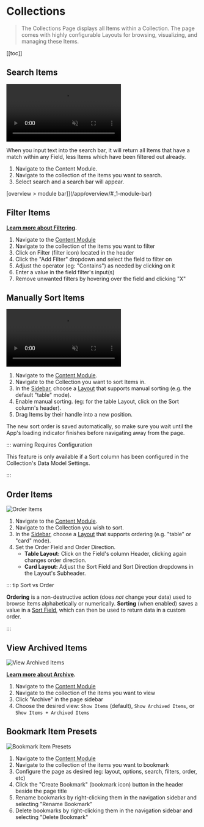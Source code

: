 # Collections

> The Collections Page displays all Items within a Collection. The page comes with highly configurable Layouts for
> browsing, visualizing, and managing these Items.

[[toc]]

## Search Items

<video autoplay muted loop controls title="Search Items">
	<source src="" type="video/mp4" />
</video>

When you input text into the search bar, it will return all Items that have a match within any Field, less Items which
have been filtered out already.

1. Navigate to the Content Module.
2. Navigate to the collection of the items you want to search.
3. Select <span mi icon>search</span> and a search bar will appear.

[overview > module bar]](/app/overview/#\_1-module-bar)

## Filter Items

**[Learn more about Filtering](/configuration/filter-rules/).**

1. Navigate to the [Content Module](/app/overview/#_1-module-bar)
2. Navigate to the collection of the items you want to filter
3. Click on Filter (filter icon) located in the header
4. Click the "Add Filter" dropdown and select the field to filter on
5. Adjust the operator (eg: "Contains") as needed by clicking on it
6. Enter a value in the field filter's input(s)
7. Remove unwanted filters by hovering over the field and clicking "X"

## Manually Sort Items

<video autoplay muted loop controls title="Batch Edit Items">
	<source src="" type="video/mp4" />
</video>

1. Navigate to the [Content Module](/app/overview/#_1-module-bar).
2. Navigate to the Collection you want to sort Items in.
3. In the [Sidebar](/app/overview/#_4-sidebar), choose a [Layout](#adjust-item-layouts) that supports manual sorting
   (e.g. the default "table" mode).
4. Enable manual sorting. (eg: for the table Layout, click on the Sort column's header).
5. Drag Items by their handle into a new position.

The new sort order is saved automatically, so make sure you wait until the App's loading indicator finishes before
navigating away from the page.

::: warning Requires Configuration

This feature is only available if a Sort column has been configured in the Collection's Data Model Settings.

:::

## Order Items

![Order Items](image.webp)

1. Navigate to the [Content Module](/app/overview/#_1-module-bar).
2. Navigate to the Collection you wish to sort.
3. In the [Sidebar](/app/overview/#_4-sidebar), choose a [Layout](/#adjust-item-layouts) that supports ordering (e.g.
   "table" or "card" mode).
4. Set the Order Field and Order Direction.
   - **Table Layout:** Click on the Field's column Header, clicking again changes order direction.
   - **Card Layout:** Adjust the Sort Field and Sort Direction dropdowns in the Layout's Subheader.

::: tip Sort vs Order

**Ordering** is a non-destructive action (does _not_ change your data) used to browse Items alphabetically or
numerically. **Sorting** (when enabled) saves a value in a [Sort Field](/reference/query/#sort), which can then be used
to return data in a custom order.

:::

## View Archived Items

![View Archived Items](image.webp)

**[Learn more about Archive](/configuration/data-model/#archive).**

1. Navigate to the [Content Module](/app/overview/#_1-module-bar)
2. Navigate to the collection of the items you want to view
3. Click "Archive" in the page sidebar
4. Choose the desired view: `Show Items` (default), `Show Archived Items`, or `Show Items + Archived Items`

## Bookmark Item Presets

![Bookmark Item Presets](image.webp)

1. Navigate to the [Content Module](/app/overview/#_1-module-bar)
2. Navigate to the collection of the items you want to bookmark
3. Configure the page as desired (eg: layout, options, search, filters, order, etc)
4. Click the "Create Bookmark" (bookmark icon) button in the header beside the page title
5. Rename bookmarks by right-clicking them in the navigation sidebar and selecting "Rename Bookmark"
6. Delete bookmarks by right-clicking them in the navigation sidebar and selecting "Delete Bookmark"
